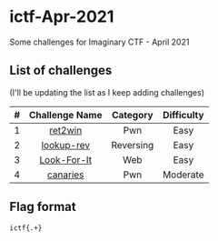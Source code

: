 # ictf-Apr-2021

Some challenges for Imaginary CTF - April 2021


## List of challenges

(I'll be updating the list as I keep adding challenges)

| # | Challenge Name | Category | Difficulty |
|:-:|:--------------:|:--------:|:----------:|
| 1 | [ret2win](../main/ret2win/README.md) | Pwn | Easy |
| 2 | [lookup-rev](../main/lookup-rev/README.md) | Reversing | Easy |
| 3 | [Look-For-It](../main/Look-For-It/README.md) | Web | Easy |
| 4 | [canaries](../main/canaries/README.md) | Pwn | Moderate |

## Flag format

`ictf{.+}`
